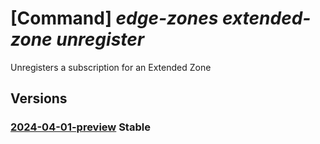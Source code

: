 # [Command] _edge-zones extended-zone unregister_

Unregisters a subscription for an Extended Zone

## Versions

### [2024-04-01-preview](/Resources/mgmt-plane/L3N1YnNjcmlwdGlvbnMve30vcHJvdmlkZXJzL21pY3Jvc29mdC5lZGdlem9uZXMvZXh0ZW5kZWR6b25lcy97fS91bnJlZ2lzdGVy/2024-04-01-preview.xml) **Stable**

<!-- mgmt-plane /subscriptions/{}/providers/microsoft.edgezones/extendedzones/{}/unregister 2024-04-01-preview -->
